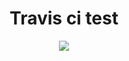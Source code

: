 <h1 align="center">Travis ci test</h1>
<div align="center"><img src="https://travis-ci.org/YanxinTang/travis-ci-test.svg?branch=master"></div>